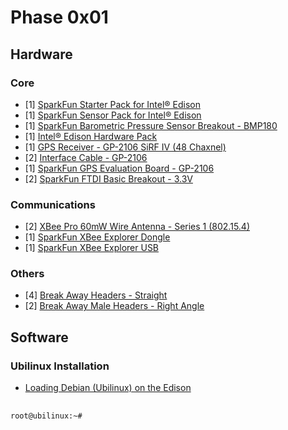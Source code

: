 Phase 0x01
==

## Hardware

### Core
- [1] [SparkFun Starter Pack for Intel® Edison](https://www.sparkfun.com/products/13276)
- [1] [SparkFun Sensor Pack for Intel® Edison](https://www.sparkfun.com/products/13094)
- [1] [SparkFun Barometric Pressure Sensor Breakout - BMP180](https://www.sparkfun.com/products/11824)
- [1] [Intel® Edison Hardware Pack](https://www.sparkfun.com/products/13187)
- [1] [GPS Receiver - GP-2106 SiRF IV (48 Chaxnel)](https://www.sparkfun.com/products/10890)
- [2] [Interface Cable - GP-2106](https://www.sparkfun.com/products/10896)
- [1] [SparkFun GPS Evaluation Board - GP-2106](https://www.sparkfun.com/products/10995)
- [2] [SparkFun FTDI Basic Breakout - 3.3V](https://www.sparkfun.com/products/9873)

### Communications
- [2] [XBee Pro 60mW Wire Antenna - Series 1 (802.15.4)](https://www.sparkfun.com/products/8742)
- [1] [SparkFun XBee Explorer Dongle](https://www.sparkfun.com/products/11697)
- [1] [SparkFun XBee Explorer USB ](https://www.sparkfun.com/products/11812)

### Others
- [4] [Break Away Headers - Straight](https://www.sparkfun.com/products/116)
- [2] [Break Away Male Headers - Right Angle](https://www.sparkfun.com/products/553)

## Software

### Ubilinux Installation

- [Loading Debian (Ubilinux) on the Edison ](https://learn.sparkfun.com/tutorials/loading-debian-ubilinux-on-the-edison)
  


##     
    root@ubilinux:~# 

    
